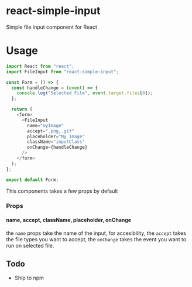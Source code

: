 # react-simple-input

Simple file input component for React

# Usage

```js
import React from "react";
import FileInput from "react-simple-input";

const Form = () => {
  const handleChange = (event) => {
    console.log("Selected File", event.target.files[0]);
  };

  return (
    <form>
      <FileInput
        name="myImage"
        accept=".png,.gif"
        placeholder="My Image"
        className="inputClass"
        onChange={handleChange}
      />
    </form>
  );
};

export default Form;
```

This components takes a few props by default

### Props

#### name, accept, className, placeholder, onChange

the `name` props take the name of the input, for accesibility, the `accept` takes the file types you want to accept, the `onChange` takes the event you want to run on selected file.

## Todo

- Ship to npm
